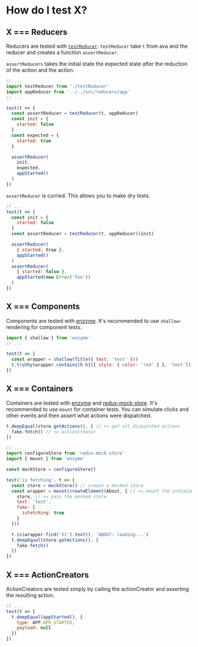 How do I test X?
================

X === Reducers
--------

Reducers are tested with [`testReducer`](../test/reducers/testReducer).
`testReducer` take `t` from ava and the reducer and creates a function `assertReducer`.

`assertReducers` takes the initial state the expected state after the reduction of the action
and the action.

```js
// ...
import testReducer from './testReducer'
import appReducer from '../../src/reducers/app'
// ...

test(t => {
  const assertReducer = testReducer(t, appReducer)
  const init = {
    started: false
  }
  const expected = {
    started: true
  }

  assertReducer(
    init,
    expected,
    appStarted()
  )
})
```

`assertReducer` is curried. This allows you to make dry tests.

```js
// ...
test(t => {
  const init = {
    started: false
  }
  const assertReducer = testReducer(t, appReducer)(init)

  assertReducer(
    { started: true },
    appStarted()
  )
  assertReducer(
    { started: false },
    appStarted(new Error('foo'))
  )
})
```

X === Components
----------

Components are tested with [enzyme](https://github.com/airbnb/enzyme).
It's recommended to use `shallow`-rendering for component tests.

```js
import { shallow } from 'enzyme'
// ...

test(t => {
  const wrapper = shallow(Title({ text: 'test' }))
  t.truthy(wrapper.contains(h.h1({ style: { color: 'red' } }, 'test')))
})
```

X === Containers
----------

Containers are tested with [enzyme](https://github.com/airbnb/enzyme) and [redux-mock-store](https://github.com/arnaudbenard/redux-mock-store).
It's recommended to use `mount` for container tests.
You can simulate clicks and other events and then assert what actions were dispatched.

```js
t.deepEqual(store.getActions(), [ // <= get all dispatched actions
  fake.fetch() // <= actionCreator
])
```

```js
// ...
import configureStore from 'redux-mock-store'
import { mount } from 'enzyme'

const mockStore = configureStore()

test('is fetching', t => {
  const store = mockStore() // create a mocked store
  const wrapper = mount(createElement(About, { // <= mount the container
    store, // <= pass the mocked store
    text: 'test',
    fake: {
      isFetching: true
    }
  }))

  t.is(wrapper.find('h1').text(), 'ABOUT: loading...')
  t.deepEqual(store.getActions(), [
    fake.fetch()
  ])
})
```

X === ActionCreators
--------------------

ActionCreators are tested simply by calling the actionCreator and asserting the resulting action.

```js
// ...
test(t => {
  t.deepEqual(appStarted(), {
    type: APP.APP_STARTED,
    payload: null
  })
})
```
